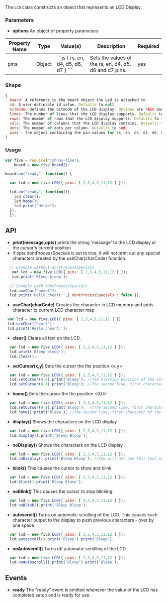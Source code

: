 The `LCD` class constructs an object that represents an LCD Display.

### Parameters

* **options** An object of property parameters
 <table>
  <thead>
    <tr>
      <th>Property Name</th>
      <th>Type</th>
      <th>Value(s)</th>
      <th>Description</th>
      <th>Required</th>
    </tr>
  </thead>
  <tbody>
    <tr>
      <td>pins</td>
      <td>Object</td>
      <td>
```js
{ rs, en, d4, d5, d6, d7 }
```
</td>
     <td>
       Sets the values of the rs, en, d4, d5, d6 and d7 pins.
     </td>
      <td>
        yes
      </td>
    </tr>
  </tbody>
  </table>

### Shape

```js
{
  board: A reference to the board object the Led is attached to
  id: A user definable id value. Defaults to null
  bitmode: Defines the bitmode of the LCD display. Options are 4bit and 8bit.
  lines: The number of lines that the LCD display supports. Defaults to 2.
  rows: The number of rows that the LCD display supports. Defaults to 2.
  cols: The number of columns that the LCD display contains. Defaults to 16.
  dots: The number of dots per column. Defaults to 5x8.
  pins : the object containing the pin values for rs, en, d4, d5, d6, d7
}
```

### Usage

```js
var five = require("johnny-five"), 
    board = new five.Board();

board.on("ready", function() {

  var lcd = new five.LCD({ pins: [ 2,3,4,5,11,12 ] });

  lcd.on("ready", function(){
    lcd.clear();
    lcd.home();
    lcd.print("Hello");
  });
  });

```

## API

- **print(message,opts)** prints the string 'message' to the LCD display at the cursor's current position
- if opts.dontProcessSpecials is set to true, it will not print out any special characters created by the useChar(charCode) function.

``` js
  // Example without dontProcessSpecials
   var lcd = new five.LCD({ pins: [ 2,3,4,5,11,12 ] });
   lcd.print('Bleep bloop');
  
  // Example with dontProcessSpecials
  lcd.useChar("heart");
  lcd.print('Hello :heart:',{ dontProcessSpecials : false });
```

- **useChar(charCode)** Creates the character in LCD memory and adds character to current LCD character map 

``` js
 var lcd = new five.LCD({ pins: [ 2,3,4,5,11,12 ] });
 lcd.useChar("heart");
 lcd.print('Hello :heart:');
```

- **clear()** Clears all text on the LCD. 

``` js
  var lcd = new five.LCD({ pins: [ 2,3,4,5,11,12 ] });
  lcd.print('Bleep bloop');
  lcd.clear();
```

- **setCursor(x,y)** Sets the cursor the the position <x,y>

``` js
  var lcd = new five.LCD({ pins: [ 2,3,4,5,11,12 ] });
  lcd.setCursor(0,0).print('Bleep'); //The starting position of the LCD display
  lcd.setCursor(0,1).print('Bloop'); //The second line, first character of the LCD display
```

- **home()** Sets the cursor the the position <0,0>

``` js
  var lcd = new five.LCD({ pins: [ 2,3,4,5,11,12 ] });
  lcd.setCursor(0,1).print('Bloop');  //The second line, first character of the LCD display
  lcd.home().print('Bleep'); //The second line, first character of the LCD display
```

- **display()** Shows the characters on the LCD display

``` js
  var lcd = new five.LCD({ pins: [ 2,3,4,5,11,12 ] });
  lcd.display().print('Bleep Bloop');
```
- **noDisplay()** Shows the characters on the LCD display

``` js
  var lcd = new five.LCD({ pins: [ 2,3,4,5,11,12 ] });
  lcd.noDisplay().print('Bleep Bloop'); //You will not see this text on the LCD display
```

- **blink()** This causes the cursor to show and blink

``` js
  var lcd = new five.LCD({ pins: [ 2,3,4,5,11,12 ] });
  lcd.blink().print('Bleep Bloop');
```

- **noBlink()** This causes the cursor to stop blinking

``` js
  var lcd = new five.LCD({ pins: [ 2,3,4,5,11,12 ] });
  lcd.noBlink().print('Bleep Bloop');
```
- **autoscroll()** Turns on automatic scrolling of the LCD. This causes each character output to the display to push previous characters -  over by one space

``` js
  var lcd = new five.LCD({ pins: [ 2,3,4,5,11,12 ] });
  lcd.autoscroll().print('Bloop').print('Bleep');
```
- **noAutoscroll()** Turns off automatic scrolling of the LCD.

``` js
  var lcd = new five.LCD({ pins: [ 2,3,4,5,11,12 ] });
  lcd.noAutoscroll().print('Bloop').print('Bleep');
```

## Events

- **ready** The "ready" event is emitted whenever the value of the LCD has completed setup and is ready for use.
